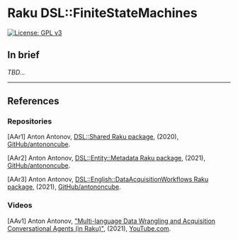 # Raku DSL::FiniteStateMachines
    
[![License: GPL v3](https://img.shields.io/badge/License-GPLv3-blue.svg)](https://www.gnu.org/licenses/gpl-3.0)

## In brief

*TBD...*

------

## References

### Repositories

[AAr1] Anton Antonov,
[DSL::Shared Raku package](https://github.com/antononcube/Raku-DSL-Shared),
(2020),
[GitHub/antononcube](https://github.com/antononcube).

[AAr2] Anton Antonov,
[DSL::Entity::Metadata Raku package](https://github.com/antononcube/Raku-DSL-Entity-Metadata),
(2021),
[GitHub/antononcube](https://github.com/antononcube).

[AAr3] Anton Antonov,
[DSL::English::DataAcquisitionWorkflows Raku package](https://github.com/antononcube/Raku-DSL-English-DataAcquisitionWorkflows),
(2021),
[GitHub/antononcube](https://github.com/antononcube).

### Videos

[AAv1] Anton Antonov,
["Multi-language Data Wrangling and Acquisition Conversational Agents (in Raku)"](https://www.youtube.com/watch?v=3OUkSa-5vEk),
(2021),
[YouTube.com](https://www.youtube.com/channel/UC5qMPIsJeztfARXWdIw3Xzw).